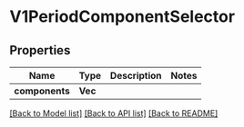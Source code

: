 # V1PeriodComponentSelector

## Properties

Name | Type | Description | Notes
------------ | ------------- | ------------- | -------------
**components** | **Vec<String>** |  | 

[[Back to Model list]](../README.md#documentation-for-models) [[Back to API list]](../README.md#documentation-for-api-endpoints) [[Back to README]](../README.md)


